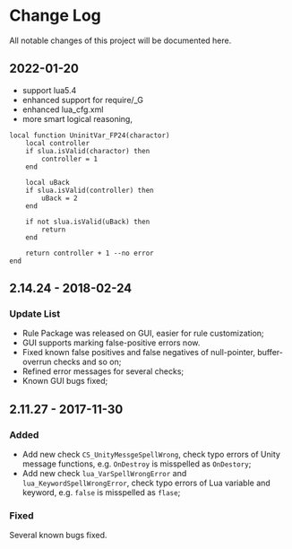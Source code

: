 # Change Log
All notable changes of this project will be documented here.
## 2022-01-20
* support lua5.4
* enhanced support for require/_G
* enhanced lua_cfg.xml
* more smart logical reasoning, 
```
local function UninitVar_FP24(charactor) 
    local controller 
    if slua.isValid(charactor) then 
        controller = 1 
    end 

    local uBack 
    if slua.isValid(controller) then 
        uBack = 2 
    end 

    if not slua.isValid(uBack) then 
        return 
    end 
 
    return controller + 1 --no error 
end
```

## 2.14.24 - 2018-02-24

### Update List
* Rule Package was released on GUI, easier for rule customization;
* GUI supports marking false-positive errors now.
* Fixed known false positives and false negatives of null-pointer, buffer-overrun checks and so on;
* Refined error messages for several checks;
* Known GUI bugs fixed;

## 2.11.27 - 2017-11-30

### Added
* Add new check `CS_UnityMessgeSpellWrong`, check typo errors of Unity message functions, e.g. `OnDestroy` is misspelled as `OnDestory`;
* Add new check `lua_VarSpellWrongError` and `lua_KeywordSpellWrongError`, check typo errors of Lua variable and keyword, e.g. `false` is misspelled as `flase`;

### Fixed
Several known bugs fixed.
